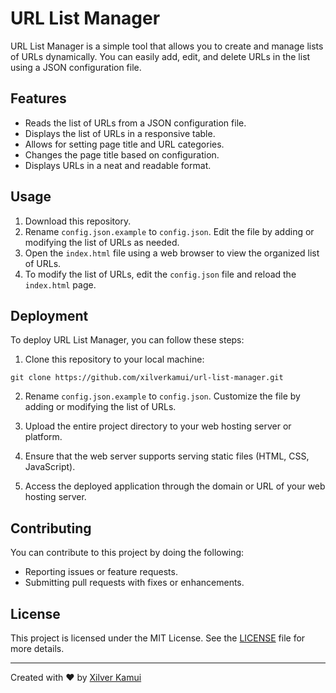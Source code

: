 # URL List Manager

URL List Manager is a simple tool that allows you to create and manage lists of URLs dynamically. You can easily add, edit, and delete URLs in the list using a JSON configuration file.

## Features

- Reads the list of URLs from a JSON configuration file.
- Displays the list of URLs in a responsive table.
- Allows for setting page title and URL categories.
- Changes the page title based on configuration.
- Displays URLs in a neat and readable format.

## Usage

1. Download this repository.
2. Rename `config.json.example` to `config.json`. Edit the file by adding or modifying the list of URLs as needed.
3. Open the `index.html` file using a web browser to view the organized list of URLs.
4. To modify the list of URLs, edit the `config.json` file and reload the `index.html` page.

## Deployment

To deploy URL List Manager, you can follow these steps:

1. Clone this repository to your local machine:
```
git clone https://github.com/xilverkamui/url-list-manager.git
```

2. Rename `config.json.example` to `config.json`. Customize the file by adding or modifying the list of URLs.

3. Upload the entire project directory to your web hosting server or platform.

4. Ensure that the web server supports serving static files (HTML, CSS, JavaScript).

5. Access the deployed application through the domain or URL of your web hosting server.

## Contributing

You can contribute to this project by doing the following:
- Reporting issues or feature requests.
- Submitting pull requests with fixes or enhancements.

## License

This project is licensed under the MIT License. See the [LICENSE](LICENSE) file for more details.

---

Created with ❤️ by [Xilver Kamui](https://www.linkedin.com/in/eriyantow/)
